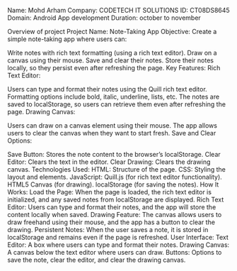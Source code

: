 Name: Mohd Arham
Company: CODETECH IT SOLUTIONS
ID: CT08DS8645
Domain: Android App development
Duration: october to november

Overview of project
Project Name: Note-Taking App
Objective:
Create a simple note-taking app where users can:

Write notes with rich text formatting (using a rich text editor).
Draw on a canvas using their mouse.
Save and clear their notes.
Store their notes locally, so they persist even after refreshing the page.
Key Features:
Rich Text Editor:

Users can type and format their notes using the Quill rich text editor.
Formatting options include bold, italic, underline, lists, etc.
The notes are saved to localStorage, so users can retrieve them even after refreshing the page.
Drawing Canvas:

Users can draw on a canvas element using their mouse.
The app allows users to clear the canvas when they want to start fresh.
Save and Clear Options:

Save Button: Stores the note content to the browser’s localStorage.
Clear Editor: Clears the text in the editor.
Clear Drawing: Clears the drawing canvas.
Technologies Used:
HTML: Structure of the page.
CSS: Styling the layout and elements.
JavaScript:
Quill.js (for rich text editor functionality).
HTML5 Canvas (for drawing).
localStorage (for saving the notes).
How It Works:
Load the Page: When the page is loaded, the rich text editor is initialized, and any saved notes from localStorage are displayed.
Rich Text Editor: Users can type and format their notes, and the app will store the content locally when saved.
Drawing Feature: The canvas allows users to draw freehand using their mouse, and the app has a button to clear the drawing.
Persistent Notes: When the user saves a note, it is stored in localStorage and remains even if the page is refreshed.
User Interface:
Text Editor: A box where users can type and format their notes.
Drawing Canvas: A canvas below the text editor where users can draw.
Buttons: Options to save the note, clear the editor, and clear the drawing canvas.
